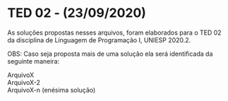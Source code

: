 # TED 02 - (23/09/2020)
 
As soluções propostas nesses arquivos, foram elaborados para o TED 02 da disciplina de Linguagem de Programação I, UNIESP 2020.2.


OBS: Caso seja proposta mais de uma solução ela será identificada da seguinte maneira: 
  
ArquivoX  
ArquivoX-2  
ArquivoX-n (enésima solução)  
